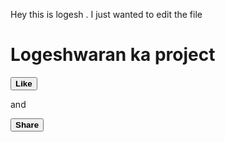 Hey this is logesh . I just wanted to edit the file
<!DOCTYPE html>
<h1>Logeshwaran ka project</h1>
<button><b>Like</b></button>
<p> and </p>
<button><b>Share</b></button>